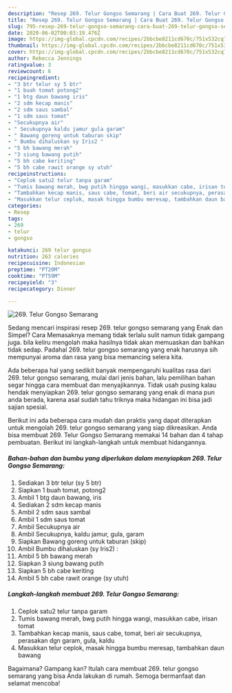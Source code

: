 ```yaml
---
description: "Resep 269. Telur Gongso Semarang | Cara Buat 269. Telur Gongso Semarang Yang Enak Banget"
title: "Resep 269. Telur Gongso Semarang | Cara Buat 269. Telur Gongso Semarang Yang Enak Banget"
slug: 795-resep-269-telur-gongso-semarang-cara-buat-269-telur-gongso-semarang-yang-enak-banget
date: 2020-06-02T00:03:19.476Z
image: https://img-global.cpcdn.com/recipes/2bbcbe8211cd670c/751x532cq70/269-telur-gongso-semarang-foto-resep-utama.jpg
thumbnail: https://img-global.cpcdn.com/recipes/2bbcbe8211cd670c/751x532cq70/269-telur-gongso-semarang-foto-resep-utama.jpg
cover: https://img-global.cpcdn.com/recipes/2bbcbe8211cd670c/751x532cq70/269-telur-gongso-semarang-foto-resep-utama.jpg
author: Rebecca Jennings
ratingvalue: 3
reviewcount: 6
recipeingredient:
- "3 btr telur sy 5 btr"
- "1 buah tomat potong2"
- "1 btg daun bawang iris"
- "2 sdm kecap manis"
- "2 sdm saus sambal"
- "1 sdm saus tomat"
- "Secukupnya air"
- " Secukupnya kaldu jamur gula garam"
- " Bawang goreng untuk taburan skip"
- " Bumbu dihaluskan sy Iris2 "
- "5 bh bawang merah"
- "3 siung bawang putih"
- "5 bh cabe keriting"
- "5 bh cabe rawit orange sy utuh"
recipeinstructions:
- "Ceplok satu2 telur tanpa garam"
- "Tumis bawang merah, bwg putih hingga wangi, masukkan cabe, irisan tomat"
- "Tambahkan kecap manis, saus cabe, tomat, beri air secukupnya, perasakan dgn garam, gula, kaldu"
- "Masukkan telur ceplok, masak hingga bumbu meresap, tambahkan daun bawang"
categories:
- Resep
tags:
- 269
- telur
- gongso

katakunci: 269 telur gongso 
nutrition: 263 calories
recipecuisine: Indonesian
preptime: "PT20M"
cooktime: "PT59M"
recipeyield: "3"
recipecategory: Dinner

---
```



![269. Telur Gongso Semarang](https://img-global.cpcdn.com/recipes/2bbcbe8211cd670c/751x532cq70/269-telur-gongso-semarang-foto-resep-utama.jpg)

Sedang mencari inspirasi resep 269. telur gongso semarang yang Enak dan Simpel? Cara Memasaknya memang tidak terlalu sulit namun tidak gampang juga. bila keliru mengolah maka hasilnya tidak akan memuaskan dan bahkan tidak sedap. Padahal 269. telur gongso semarang yang enak harusnya sih mempunyai aroma dan rasa yang bisa memancing selera kita.



Ada beberapa hal yang sedikit banyak mempengaruhi kualitas rasa dari 269. telur gongso semarang, mulai dari jenis bahan, lalu pemilihan bahan segar hingga cara membuat dan menyajikannya. Tidak usah pusing kalau hendak menyiapkan 269. telur gongso semarang yang enak di mana pun anda berada, karena asal sudah tahu triknya maka hidangan ini bisa jadi sajian spesial.


Berikut ini ada beberapa cara mudah dan praktis yang dapat diterapkan untuk mengolah 269. telur gongso semarang yang siap dikreasikan. Anda bisa membuat 269. Telur Gongso Semarang memakai 14 bahan dan 4 tahap pembuatan. Berikut ini langkah-langkah untuk membuat hidangannya.

<!--inarticleads1-->

##### Bahan-bahan dan bumbu yang diperlukan dalam menyiapkan 269. Telur Gongso Semarang:

1. Sediakan 3 btr telur (sy 5 btr)
1. Siapkan 1 buah tomat, potong2
1. Ambil 1 btg daun bawang, iris
1. Sediakan 2 sdm kecap manis
1. Ambil 2 sdm saus sambal
1. Ambil 1 sdm saus tomat
1. Ambil Secukupnya air
1. Ambil  Secukupnya, kaldu jamur, gula, garam
1. Siapkan  Bawang goreng untuk taburan (skip)
1. Ambil  Bumbu dihaluskan (sy Iris2) :
1. Ambil 5 bh bawang merah
1. Siapkan 3 siung bawang putih
1. Siapkan 5 bh cabe keriting
1. Ambil 5 bh cabe rawit orange (sy utuh)




<!--inarticleads2-->

##### Langkah-langkah membuat 269. Telur Gongso Semarang:

1. Ceplok satu2 telur tanpa garam
1. Tumis bawang merah, bwg putih hingga wangi, masukkan cabe, irisan tomat
1. Tambahkan kecap manis, saus cabe, tomat, beri air secukupnya, perasakan dgn garam, gula, kaldu
1. Masukkan telur ceplok, masak hingga bumbu meresap, tambahkan daun bawang




Bagaimana? Gampang kan? Itulah cara membuat 269. telur gongso semarang yang bisa Anda lakukan di rumah. Semoga bermanfaat dan selamat mencoba!
